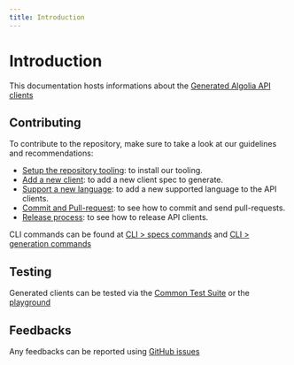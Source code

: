 ```yaml
---
title: Introduction
---
```


# Introduction

This documentation hosts informations about the [Generated Algolia API clients](https://github.com/algolia/api-clients-automation)

## Contributing

To contribute to the repository, make sure to take a look at our guidelines and recommendations:

- [Setup the repository tooling](/docs/setupRepository): to install our tooling.
- [Add a new client](/docs/addNewClient): to add a new client spec to generate.
- [Support a new language](/docs/addNewLanguage): to add a new supported language to the API clients.
- [Commit and Pull-request](/docs/commitAndPullRequest): to see how to commit and send pull-requests.
- [Release process](/docs/releaseProcess): to see how to release API clients.

CLI commands can be found at [CLI > specs commands](/docs/specsCommands) and [CLI > generation commands](/docs/generationCommands)

## Testing

Generated clients can be tested via the [Common Test Suite](/docs/commonTestSuite) or the [playground](/docs/playground)

## Feedbacks

Any feedbacks can be reported using [GitHub issues](https://github.com/algolia/api-clients-automation/issues)
